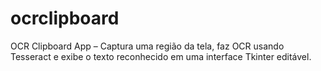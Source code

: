 # ocrclipboard
OCR Clipboard App – Captura uma região da tela, faz OCR usando Tesseract e exibe o texto reconhecido em uma interface Tkinter editável.
